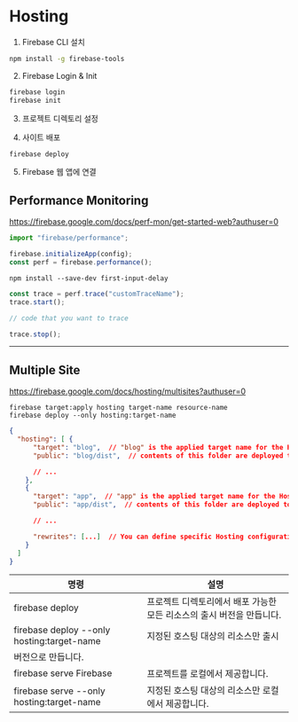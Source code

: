 # Hosting

1. Firebase CLI 설치

```bash
npm install -g firebase-tools
```

2. Firebase Login & Init

```bash
firebase login
firebase init
```

3. 프로젝트 디렉토리 설정

4. 사이트 배포

```bash
firebase deploy
```

5. Firebase 웹 앱에 연결

## Performance Monitoring

https://firebase.google.com/docs/perf-mon/get-started-web?authuser=0

```js
import "firebase/performance";

firebase.initializeApp(config);
const perf = firebase.performance();
```

```shell
npm install --save-dev first-input-delay
```

```js
const trace = perf.trace("customTraceName");
trace.start();

// code that you want to trace

trace.stop();
```

---

## Multiple Site

https://firebase.google.com/docs/hosting/multisites?authuser=0

```
firebase target:apply hosting target-name resource-name
firebase deploy --only hosting:target-name
```

```json
{
  "hosting": [ {
      "target": "blog",  // "blog" is the applied target name for the Hosting site "myapp-blog"
      "public": "blog/dist",  // contents of this folder are deployed to the site "myapp-blog"

      // ...
    },
    {
      "target": "app",  // "app" is the applied target name for the Hosting site "myapp-app"
      "public": "app/dist",  // contents of this folder are deployed to the site "myapp-app"

      // ...

      "rewrites": [...]  // You can define specific Hosting configurations for each site
    }
  ]
}
```

| 명령                                       | 설명                                                                  |
| ------------------------------------------ | --------------------------------------------------------------------- |
| firebase deploy                            | 프로젝트 디렉토리에서 배포 가능한 모든 리소스의 출시 버전을 만듭니다. |
| firebase deploy --only hosting:target-name | 지정된 호스팅 대상의 리소스만 출시                                    |
| 버전으로 만듭니다.                         |
| firebase serve Firebase                    | 프로젝트를 로컬에서 제공합니다.                                       |
| firebase serve --only hosting:target-name  | 지정된 호스팅 대상의 리소스만 로컬에서 제공합니다.                    |
